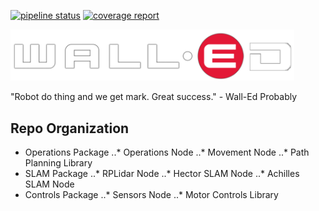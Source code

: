 <a href="https://gitlab.com/alistairfink/WALL-ED/commits/master"><img alt="pipeline status" src="https://gitlab.com/alistairfink/WALL-ED/badges/master/pipeline.svg" /></a>
<a href="https://gitlab.com/alistairfink/WALL-ED/commits/master"><img alt="coverage report" src="https://gitlab.com/alistairfink/WALL-ED/badges/master/coverage.svg" /></a>

<p algin="center">
    <img src="./res/wall-ed.png" style="max-width: 90%;">
</p>
"Robot do thing and we get mark. Great success." - Wall-Ed Probably


## Repo Organization
* Operations Package
..* Operations Node
..* Movement Node
..* Path Planning Library
* SLAM Package
..* RPLidar Node
..* Hector SLAM Node
..* Achilles SLAM Node
* Controls Package
..* Sensors Node
..* Motor Controls Library
